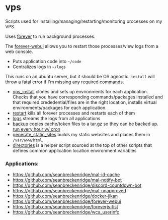 # vps

Scripts used for installing/managing/restarting/monitoring processes on my VPS.

Uses [forever](https://github.com/foreversd/forever) to run background processes.

The [forever-webui](https://github.com/seanbreckenridge/forever-webui) allows you to restart those processes/view logs from a web console.

* Puts application code into `~/code`
* Centralizes logs in `~/logs`

This runs on an ubuntu server, but it should be OS agnostic. `install` will throw a fatal error if I'm missing any required commands.

* [vps_install](./vps_install) clones and sets up environments for each application. Checks that you have corresponding commands/packages installed and that required crededential/files are in the right location, installs virtual environments/packages for each application.
* [restart](./restart) kills all forever processes and restarts each of them
* [logs](./logs) streams the logs from all applications
* [backup](./backup) copies cache/token files to a tar.gz so they can be backed up. [run every hour w/ cron](https://gist.github.com/seanbreckenridge/191556c41f0ebd86e7dbec8a8e929fbf)
* [generate_static_sites](./generate_static_sites) builds my static websites and places them in `/var/www/html`.
* [directories](./directories) is a helper script sourced at the top of other scripts that defines common application location environment variables

### Applications:

- https://github.com/seanbreckenridge/mal-id-cache
- https://github.com/seanbreckenridge/mal-notify-bot
- https://github.com/seanbreckenridge/discord-countdown-bot
- https://github.com/seanbreckenridge/mal-unapproved
- https://github.com/seanbreckenridge/docker-jikan
- https://github.com/seanbreckenridge/forever-webui
- https://github.com/seanbreckenridge/foreverjs-list
- https://github.com/seanbreckenridge/wca_userinfo
